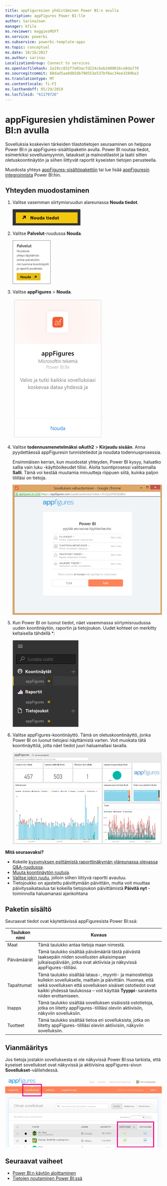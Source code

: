 ```yaml
---
title: appFiguresien yhdistäminen Power BI:n avulla
description: appFigures Power BI:lle
author: SarinaJoan
manager: kfile
ms.reviewer: maggiesMSFT
ms.service: powerbi
ms.subservice: powerbi-template-apps
ms.topic: conceptual
ms.date: 10/16/2017
ms.author: sarinas
LocalizationGroup: Connect to services
ms.openlocfilehash: 2a19cc832f7e03acfd224c6ab2409016ce8da770
ms.sourcegitcommit: 60dad5aa0d85db790553e537bf8ac34ee3289ba3
ms.translationtype: MT
ms.contentlocale: fi-FI
ms.lasthandoff: 05/29/2019
ms.locfileid: "61179726"
---
```

# <a name="connect-to-appfigures-with-power-bi"></a>appFiguresien yhdistäminen Power BI:n avulla
Sovelluksia koskevien tärkeiden tilastotietojen seuraaminen on helppoa Power BI:n ja appFigures-sisältöpaketin avulla. Power BI noutaa tiedot, esimerkiksi sovellusmyynnin, lataukset ja mainostilastot ja laatii sitten oletuskoontinäytön ja siihen liittyvät raportit kyseisten tietojen perusteella.

Muodosta yhteys [appFigures-sisältöpakettiin](https://app.powerbi.com/getdata/services/appfigures) tai lue lisää [appFiguresin integroinnista](https://powerbi.microsoft.com/integrations/appfigures) Power BI:hin.

## <a name="how-to-connect"></a>Yhteyden muodostaminen
1. Valitse vasemman siirtymisruudun alareunassa **Nouda tiedot**.
   
   ![](media/service-connect-to-appfigures/pbi_getdata.png)
2. Valitse **Palvelut**-ruudussa **Nouda**.
   
   ![](media/service-connect-to-appfigures/pbi_getservices.png)
3. Valitse **appFigures** \> **Nouda**.
   
   ![](media/service-connect-to-appfigures/appfigures.png)
4. Valitse **todennusmenetelmäksi** **oAuth2** \> **Kirjaudu sisään**. Anna pyydettäessä appFiguresin tunnistetiedot ja noudata todennusprosessia.
   
   Ensimmäisen kerran, kun muodostat yhteyden, Power BI kysyy, haluatko sallia vain luku -käyttöoikeudet tiliisi. Aloita tuontiprosessi valitsemalla **Salli**. Tämä voi kestää muutamia minuutteja riippuen siitä, kuinka paljon tililläsi on tietoja.
   
   ![](media/service-connect-to-appfigures/appfiguresdoc_06.png)
5. Kun Power BI on tuonut tiedot, näet vasemmassa siirtymisruudussa uuden koontinäytön, raportin ja tietojoukon. Uudet kohteet on merkitty keltaisella tähdellä \*:
   
    ![](media/service-connect-to-appfigures/pbi_appfigures3.png)
6. Valitse appFigures-koontinäyttö. Tämä on oletuskoontinäyttö, jonka Power BI on luonut tietojesi näyttämistä varten. Voit muokata tätä koontinäyttöä, jotta näet tiedot juuri haluamallasi tavalla.
   
    ![](media/service-connect-to-appfigures/appfiguresdoc_01.png)

**Mitä seuraavaksi?**

* Kokeile [kysymyksen esittämistä raporttinäkymän yläreunassa olevassa Q&A-ruudussa](consumer/end-user-q-and-a.md).
* [Muuta koontinäytön ruutuja](service-dashboard-edit-tile.md).
* [Valitse jokin ruutu](consumer/end-user-tiles.md), jolloin siihen liittyvä raportti avautuu.
* Tietojoukko on ajastettu päivittymään päivittäin, mutta voit muuttaa päivitysaikataulua tai kokeilla tietojoukon päivittämistä **Päivitä nyt** -toiminnolla haluamanasi ajankohtana

## <a name="whats-included"></a>Paketin sisältö
Seuraavat tiedot ovat käytettävissä appFiguresista Power BI:ssä:

| **Taulukon nimi** | **Kuvaus** |
| --- | --- |
| Maat |Tämä taulukko antaa tietoja maan nimestä. |
| Päivämäärät |Tämä taulukko sisältää päivämääriä tästä päivästä taaksepäin niiden sovellusten aikaisimpaan julkaisupäivään, jotka ovat aktiivisia ja näkyvissä  appFigures-tililläsi. |
| Tapahtumat |Tämä taulukko sisältää lataus-, myynti- ja mainostietoja kullekin sovellukselle, maittain ja päivittäin. Huomaa, että sekä sovelluksen että sovelluksen sisäiset ostotiedot ovat kaikki yhdessä taulukossa – voit käyttää <strong>Tyyppi</strong>-saraketta niiden erottamiseen. |
| Inapps |Tämä taulukko sisältää sovelluksen sisäisistä ostotietoja, jotka on liitetty appFigures-tililläsi oleviin aktiivisiin, näkyviin sovelluksiin. |
| Tuotteet |Tämä taulukko sisältää tietoa eri sovelluksista, jotka on liitetty appFigures-tililläsi oleviin aktiivisiin, näkyviin sovelluksiin. |

## <a name="troubleshooting"></a>Vianmääritys
Jos tietoja jostakin sovelluksesta ei ole näkyvissä Power BI:ssa tarkista, että kyseiset sovellukset ovat näkyvissä ja aktiivisina appFigures-sivun **Sovellukset**-välilehdessä.

![](media/service-connect-to-appfigures/appfiguresdoc_11.png)

## <a name="next-steps"></a>Seuraavat vaiheet
* [Power BI:n käytön aloittaminen](service-get-started.md)
* [Tietojen noutaminen Power BI:ssä](service-get-data.md)

